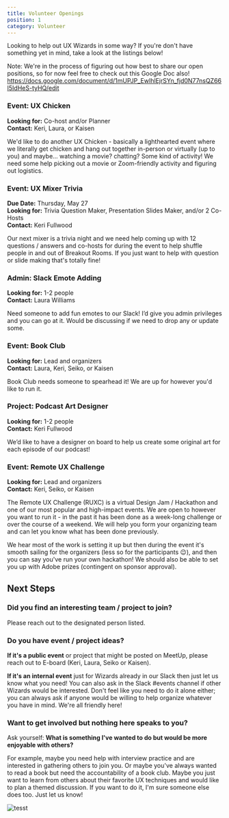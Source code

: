 ```yaml
---
title: Volunteer Openings
position: 1
category: Volunteer
---
```

Looking to help out UX Wizards in some way? If you're don't have something yet in mind, take a look at the listings below!

Note: We're in the process of figuring out how best to share our open positions, so for now feel free to check out this Google Doc also! https://docs.google.com/document/d/1mUPJP_EwIhlEjrSYn_fjd0N77nsQZ66I5IdHeS-tyHQ/edit

### Event: UX Chicken

**Looking for:** Co-host and/or Planner \
**Contact:** Keri, Laura, or Kaisen

We'd like to do another UX Chicken - basically a lighthearted event where we literally get chicken and hang out together in-person or virtually (up to you) and maybe... watching a movie? chatting? Some kind of activity! We need some help picking out a movie or Zoom-friendly activity and figuring out logistics.

### Event: UX Mixer Trivia

**Due Date:** Thursday, May 27 \
**Looking for:** Trivia Question Maker, Presentation Slides Maker, and/or 2 Co-Hosts \
**Contact:** Keri Fullwood

Our next mixer is a trivia night and we need help coming up with 12 questions / answers and co-hosts for during the event to help shuffle people in and out of Breakout Rooms. If you just want to help with question or slide making that's totally fine!

### Admin: Slack Emote Adding

**Looking for:** 1-2 people \
**Contact:** Laura Williams

Need someone to add fun emotes to our Slack! I’d give you admin privileges and you can go at it. Would be discussing if we need to drop any or update some.

### Event: Book Club

**Looking for:** Lead and organizers \
**Contact:** Laura, Keri, Seiko, or Kaisen

Book Club needs someone to spearhead it! We are up for however you'd like to run it.

### Project: Podcast Art Designer

**Looking for:** 1-2 people \
**Contact:** Keri Fullwood

We’d like to have a designer on board to help us create some original art for each episode of our podcast!

### Event: Remote UX Challenge

**Looking for:** Lead and organizers \
**Contact:** Keri, Seiko, or Kaisen

The Remote UX Challenge (RUXC) is a virtual Design Jam / Hackathon and one of our most popular and high-impact events. We are open to however you want to run it - in the past it has been done as a week-long challenge or over the course of a weekend. We will help you form your organizing team and can let you know what has been done previously. 

We hear most of the work is setting it up but then during the event it's smooth sailing for the organizers (less so for the participants 😉), and then you can say you've run your own hackathon! We should also be able to set you up with Adobe prizes (contingent on sponsor approval).

## Next Steps

### Did you find an interesting team / project to join?

Please reach out to the designated person listed.

### Do you have event / project ideas?

**If it's a public event** or project that might be posted on MeetUp, please reach out to E-board (Keri, Laura, Seiko or Kaisen).

**If it's an internal event** just for Wizards already in our Slack then just let us know what you need! You can also ask in the Slack #events channel if other Wizards would be interested. Don't feel like you need to do it alone either; you can always ask if anyone would be willing to help organize whatever you have in mind. We're all friendly here!

### Want to get involved but nothing here speaks to you?

Ask yourself: **What is something I've wanted to do but would be more enjoyable with others?** 

For example, maybe you need help with interview practice and are interested in gathering others to join you. Or maybe you've always wanted to read a book but need the accountability of a book club. Maybe you just want to learn from others about their favorite UX techniques and would like to plan a themed discussion. If you want to do it, I'm sure someone else does too. Just let us know!

![tesst](/img/image.png "uo")